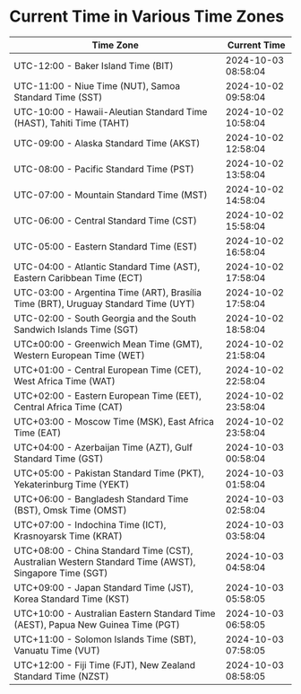 # Current Time in Various Time Zones

| Time Zone | Current Time |
|-----------|--------------|
| UTC-12:00 - Baker Island Time (BIT) | 2024-10-03 08:58:04 |
| UTC-11:00 - Niue Time (NUT), Samoa Standard Time (SST) | 2024-10-02 09:58:04 |
| UTC-10:00 - Hawaii-Aleutian Standard Time (HAST), Tahiti Time (TAHT) | 2024-10-02 10:58:04 |
| UTC-09:00 - Alaska Standard Time (AKST) | 2024-10-02 12:58:04 |
| UTC-08:00 - Pacific Standard Time (PST) | 2024-10-02 13:58:04 |
| UTC-07:00 - Mountain Standard Time (MST) | 2024-10-02 14:58:04 |
| UTC-06:00 - Central Standard Time (CST) | 2024-10-02 15:58:04 |
| UTC-05:00 - Eastern Standard Time (EST) | 2024-10-02 16:58:04 |
| UTC-04:00 - Atlantic Standard Time (AST), Eastern Caribbean Time (ECT) | 2024-10-02 17:58:04 |
| UTC-03:00 - Argentina Time (ART), Brasília Time (BRT), Uruguay Standard Time (UYT) | 2024-10-02 17:58:04 |
| UTC-02:00 - South Georgia and the South Sandwich Islands Time (SGT) | 2024-10-02 18:58:04 |
| UTC±00:00 - Greenwich Mean Time (GMT), Western European Time (WET) | 2024-10-02 21:58:04 |
| UTC+01:00 - Central European Time (CET), West Africa Time (WAT) | 2024-10-02 22:58:04 |
| UTC+02:00 - Eastern European Time (EET), Central Africa Time (CAT) | 2024-10-02 23:58:04 |
| UTC+03:00 - Moscow Time (MSK), East Africa Time (EAT) | 2024-10-02 23:58:04 |
| UTC+04:00 - Azerbaijan Time (AZT), Gulf Standard Time (GST) | 2024-10-03 00:58:04 |
| UTC+05:00 - Pakistan Standard Time (PKT), Yekaterinburg Time (YEKT) | 2024-10-03 01:58:04 |
| UTC+06:00 - Bangladesh Standard Time (BST), Omsk Time (OMST) | 2024-10-03 02:58:04 |
| UTC+07:00 - Indochina Time (ICT), Krasnoyarsk Time (KRAT) | 2024-10-03 03:58:04 |
| UTC+08:00 - China Standard Time (CST), Australian Western Standard Time (AWST), Singapore Time (SGT) | 2024-10-03 04:58:04 |
| UTC+09:00 - Japan Standard Time (JST), Korea Standard Time (KST) | 2024-10-03 05:58:05 |
| UTC+10:00 - Australian Eastern Standard Time (AEST), Papua New Guinea Time (PGT) | 2024-10-03 06:58:05 |
| UTC+11:00 - Solomon Islands Time (SBT), Vanuatu Time (VUT) | 2024-10-03 07:58:05 |
| UTC+12:00 - Fiji Time (FJT), New Zealand Standard Time (NZST) | 2024-10-03 08:58:05 |

